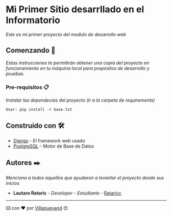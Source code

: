 # Mi Primer Sitio desarrllado en el Informatorio

_Este es mi primer proyecto del modulo de desarrollo web_

## Comenzando 🚀

_Estas instrucciones te permitirán obtener una copia del proyecto en funcionamiento en tu máquina local para propósitos de desarrollo y pruebas._




### Pre-requisitos 📋

_Instalar las dependecias del proyecto (ir a la carpeta de requirements)_

```
Usar: pip install -r base.txt
```

## Construido con 🛠️

* [Django](https://www.djangoproject.com/) - El framework web usado
* [PostgreSQL](https://www.postgresql.org/) - Motor de Base de Datos

## Autores ✒️

_Menciona a todos aquellos que ayudaron a levantar el proyecto desde sus inicios_

* **Lautaro Rataric** - *Developer - Estudiante* - [Rataricc](https://github.com/Rataricc)

---
⌨️ con ❤️ por [Villanuevand](https://github.com/Villanuevand) 😊
